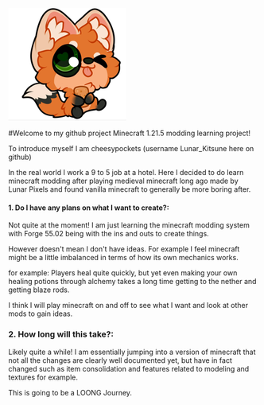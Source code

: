 !["TestAltText"](https://github.com/LunarKitsune/CheesyMcForgeTest/blob/DataGen/ReadMeAssets/CheesyPcksResized.png "CheesyPckt prof pic")

#Welcome to my github project Minecraft 1.21.5 modding learning project!

To introduce myself I am cheesypockets (username Lunar_Kitsune here on github)

In the real world I work a 9 to 5 job at a hotel. Here I decided to do learn minecraft modding after playing medieval minecraft long ago
made by Lunar Pixels and found vanilla minecraft to generally be more boring after. 

#### 1. Do I have any plans on what I want to create?:
   Not quite at the moment! I am just learning the minecraft modding system with Forge 55.02 being with the ins and outs to create things.

   However doesn't mean I don't have ideas. For example I feel minecraft might be a little imbalanced in terms of how its own mechanics works. 

   for example: Players heal quite quickly, but yet even making your own healing potions through alchemy takes a long time getting to the
   nether and getting blaze rods.

   I think I will play minecraft on and off to see what I want and look at other mods to gain ideas.

### 2. How long will this take?:
   Likely quite a while! I am essentially jumping into a version of minecraft that not all the changes are clearly well documented yet, but 
   have in fact changed such as item consolidation and features related to modeling and textures for example.

   This is going to be a LOONG Journey. 
